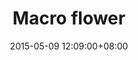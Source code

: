 ---
layout: post
title:  "Macro flower"
date:   2015-05-09 12:09:00+08:00
image: ze3kr/2015/2015-05-09.jpg
exif: yes

tag: 
- Flower
- Blue
---